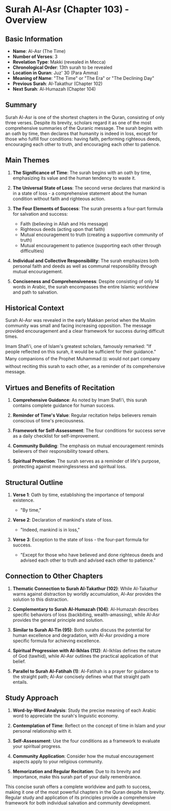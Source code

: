 # Surah Al-Asr (Chapter 103) - Overview

## Basic Information
- **Name**: Al-Asr (The Time)
- **Number of Verses**: 3
- **Revelation Type**: Makki (revealed in Mecca)
- **Chronological Order**: 13th surah to be revealed
- **Location in Quran**: Juz' 30 (Para Amma)
- **Meaning of Name**: "The Time" or "The Era" or "The Declining Day"
- **Previous Surah**: Al-Takathur (Chapter 102)
- **Next Surah**: Al-Humazah (Chapter 104)

## Summary
Surah Al-Asr is one of the shortest chapters in the Quran, consisting of only three verses. Despite its brevity, scholars regard it as one of the most comprehensive summaries of the Quranic message. The surah begins with an oath by time, then declares that humanity is indeed in loss, except for those who fulfill four conditions: having faith, performing righteous deeds, encouraging each other to truth, and encouraging each other to patience.

## Main Themes
1. **The Significance of Time**: The surah begins with an oath by time, emphasizing its value and the human tendency to waste it.

2. **The Universal State of Loss**: The second verse declares that mankind is in a state of loss - a comprehensive statement about the human condition without faith and righteous action.

3. **The Four Elements of Success**: The surah presents a four-part formula for salvation and success:
   - Faith (believing in Allah and His message)
   - Righteous deeds (acting upon that faith)
   - Mutual encouragement to truth (creating a supportive community of truth)
   - Mutual encouragement to patience (supporting each other through difficulties)

4. **Individual and Collective Responsibility**: The surah emphasizes both personal faith and deeds as well as communal responsibility through mutual encouragement.

5. **Conciseness and Comprehensiveness**: Despite consisting of only 14 words in Arabic, the surah encompasses the entire Islamic worldview and path to salvation.

## Historical Context
Surah Al-Asr was revealed in the early Makkan period when the Muslim community was small and facing increasing opposition. The message provided encouragement and a clear framework for success during difficult times. 

Imam Shafi'i, one of Islam's greatest scholars, famously remarked: "If people reflected on this surah, it would be sufficient for their guidance." Many companions of the Prophet Muhammad ﷺ would not part company without reciting this surah to each other, as a reminder of its comprehensive message.

## Virtues and Benefits of Recitation
1. **Comprehensive Guidance**: As noted by Imam Shafi'i, this surah contains complete guidance for human success.

2. **Reminder of Time's Value**: Regular recitation helps believers remain conscious of time's preciousness.

3. **Framework for Self-Assessment**: The four conditions for success serve as a daily checklist for self-improvement.

4. **Community Building**: The emphasis on mutual encouragement reminds believers of their responsibility toward others.

5. **Spiritual Protection**: The surah serves as a reminder of life's purpose, protecting against meaninglessness and spiritual loss.

## Structural Outline
1. **Verse 1**: Oath by time, establishing the importance of temporal existence.
   - "By time,"

2. **Verse 2**: Declaration of mankind's state of loss.
   - "Indeed, mankind is in loss,"

3. **Verse 3**: Exception to the state of loss - the four-part formula for success.
   - "Except for those who have believed and done righteous deeds and advised each other to truth and advised each other to patience."

## Connection to Other Chapters
1. **Thematic Connection to Surah Al-Takathur (102)**: While Al-Takathur warns against distraction by worldly accumulation, Al-Asr provides the solution to this distraction.

2. **Complementary to Surah Al-Humazah (104)**: Al-Humazah describes specific behaviors of loss (backbiting, wealth-amassing), while Al-Asr provides the general principle and solution.

3. **Similar to Surah Al-Tin (95)**: Both surahs discuss the potential for human excellence and degradation, with Al-Asr providing a more specific formula for achieving excellence.

4. **Spiritual Progression with Al-Ikhlas (112)**: Al-Ikhlas defines the nature of God (tawhid), while Al-Asr outlines the practical application of that belief.

5. **Parallel to Surah Al-Fatihah (1)**: Al-Fatihah is a prayer for guidance to the straight path; Al-Asr concisely defines what that straight path entails.

## Study Approach
1. **Word-by-Word Analysis**: Study the precise meaning of each Arabic word to appreciate the surah's linguistic economy.

2. **Contemplation of Time**: Reflect on the concept of time in Islam and your personal relationship with it.

3. **Self-Assessment**: Use the four conditions as a framework to evaluate your spiritual progress.

4. **Community Application**: Consider how the mutual encouragement aspects apply to your religious community.

5. **Memorization and Regular Recitation**: Due to its brevity and importance, make this surah part of your daily remembrance.

This concise surah offers a complete worldview and path to success, making it one of the most powerful chapters in the Quran despite its brevity. Regular study and application of its principles provide a comprehensive framework for both individual salvation and community development.

